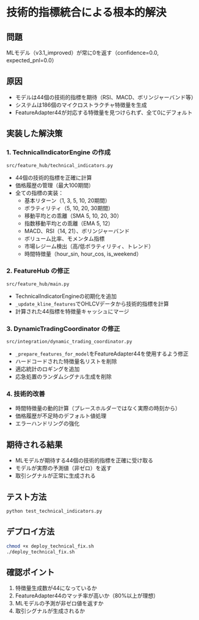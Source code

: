 # 技術的指標統合による根本的解決

## 問題
MLモデル（v3.1_improved）が常に0を返す（confidence=0.0, expected_pnl=0.0）

## 原因
- モデルは44個の技術的指標を期待（RSI、MACD、ボリンジャーバンド等）
- システムは186個のマイクロストラクチャ特徴量を生成
- FeatureAdapter44が対応する特徴量を見つけられず、全て0にデフォルト

## 実装した解決策

### 1. TechnicalIndicatorEngine の作成
`src/feature_hub/technical_indicators.py`
- 44個の技術的指標を正確に計算
- 価格履歴の管理（最大100期間）
- 全ての指標の実装：
  - 基本リターン（1, 3, 5, 10, 20期間）
  - ボラティリティ（5, 10, 20, 30期間）
  - 移動平均との乖離（SMA 5, 10, 20, 30）
  - 指数移動平均との乖離（EMA 5, 12）
  - MACD、RSI（14, 21）、ボリンジャーバンド
  - ボリューム比率、モメンタム指標
  - 市場レジーム検出（高/低ボラティリティ、トレンド）
  - 時間特徴量（hour_sin, hour_cos, is_weekend）

### 2. FeatureHub の修正
`src/feature_hub/main.py`
- TechnicalIndicatorEngineの初期化を追加
- `_update_kline_features`でOHLCVデータから技術的指標を計算
- 計算された44指標を特徴量キャッシュにマージ

### 3. DynamicTradingCoordinator の修正
`src/integration/dynamic_trading_coordinator.py`
- `_prepare_features_for_model`をFeatureAdapter44を使用するよう修正
- ハードコードされた特徴量名リストを削除
- 適応統計のロギングを追加
- 応急処置のランダムシグナル生成を削除

### 4. 技術的改善
- 時間特徴量の動的計算（プレースホルダーではなく実際の時刻から）
- 価格履歴が不足時のデフォルト値処理
- エラーハンドリングの強化

## 期待される結果
- MLモデルが期待する44個の技術的指標を正確に受け取る
- モデルが実際の予測値（非ゼロ）を返す
- 取引シグナルが正常に生成される

## テスト方法
```bash
python test_technical_indicators.py
```

## デプロイ方法
```bash
chmod +x deploy_technical_fix.sh
./deploy_technical_fix.sh
```

## 確認ポイント
1. 特徴量生成数が44になっているか
2. FeatureAdapter44のマッチ率が高いか（80%以上が理想）
3. MLモデルの予測が非ゼロ値を返すか
4. 取引シグナルが生成されるか